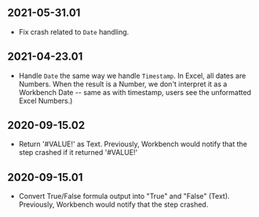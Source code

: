 2021-05-31.01
-------------

* Fix crash related to `Date` handling.

2021-04-23.01
-------------

* Handle `Date` the same way we handle `Timestamp`. In Excel, all dates are
  Numbers. When the result is a Number, we don't interpret it as a Workbench
  Date -- same as with timestamp, users see the unformatted Excel Numbers.)

2020-09-15.02
-------------

* Return '#VALUE!' as Text. Previously, Workbench would notify that the step
  crashed if it returned '#VALUE!'

2020-09-15.01
-------------

* Convert True/False formula output into "True" and "False" (Text). Previously,
  Workbench would notify that the step crashed.
